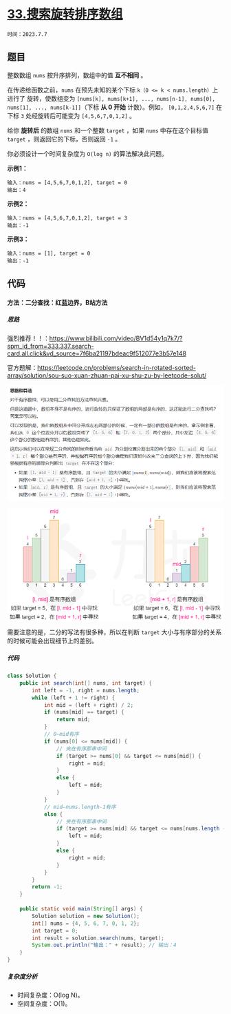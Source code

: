 # [33.搜索旋转排序数组](https://leetcode.cn/problems/search-in-rotated-sorted-array/)

`时间：2023.7.7`

## 题目

整数数组 `nums` 按升序排列，数组中的值 **互不相同** 。

在传递给函数之前，`nums` 在预先未知的某个下标 `k（0 <= k < nums.length）`上进行了 旋转，使数组变为 `[nums[k], nums[k+1], ..., nums[n-1], nums[0], nums[1], ..., nums[k-1]]`（下标 **从 0 开始** 计数）。例如， `[0,1,2,4,5,6,7]` 在下标 `3` 处经旋转后可能变为 `[4,5,6,7,0,1,2]` 。

给你 **旋转后** 的数组 `nums` 和一个整数 `target` ，如果 `nums` 中存在这个目标值 `target` ，则返回它的下标，否则返回 `-1` 。

你必须设计一个时间复杂度为 `O(log n)` 的算法解决此问题。

**示例1：**

```
输入：nums = [4,5,6,7,0,1,2], target = 0
输出：4
```

**示例2：**

```
输入：nums = [4,5,6,7,0,1,2], target = 3
输出：-1
```

**示例3：**

```
输入：nums = [1], target = 0
输出：-1
```

## 代码

#### 方法：二分查找：红蓝边界，B站方法

##### 思路

强烈推荐！！：https://www.bilibili.com/video/BV1d54y1q7k7/?spm_id_from=333.337.search-card.all.click&vd_source=7f6ba21197bdeac9f512077e3b57e148

官方题解：https://leetcode.cn/problems/search-in-rotated-sorted-array/solution/sou-suo-xuan-zhuan-pai-xu-shu-zu-by-leetcode-solut/

![1](pictures/1.png)

![2](pictures/2.png)

需要注意的是，二分的写法有很多种，所以在判断 `target` 大小与有序部分的关系的时候可能会出现细节上的差别。

##### 代码

```java
class Solution {
    public int search(int[] nums, int target) {
        int left = -1, right = nums.length;
        while (left + 1 != right) {
            int mid = (left + right) / 2;
            if (nums[mid] == target) {
                return mid;
            }
            // 0—mid有序
            if (nums[0] <= nums[mid]) {
                // 夹在有序那串中间
                if (target >= nums[0] && target <= nums[mid]) {
                    right = mid;
                }
                else {
                    left = mid;
                }
            }
            // mid—nums.length-1有序
            else {
                // 夹在有序那串中间
                if (target >= nums[mid] && target <= nums[nums.length - 1]) {
                    left = mid;
                }
                else {
                    right = mid;
                }
            }
        }
        return -1;
    }

    public static void main(String[] args) {
        Solution solution = new Solution();
        int[] nums = {4, 5, 6, 7, 0, 1, 2};
        int target = 0;
        int result = solution.search(nums, target);
        System.out.println("输出：" + result); // 输出：4
    }
}
```

##### 复杂度分析

- 时间复杂度：O(log N)。
- 空间复杂度：O(1)。